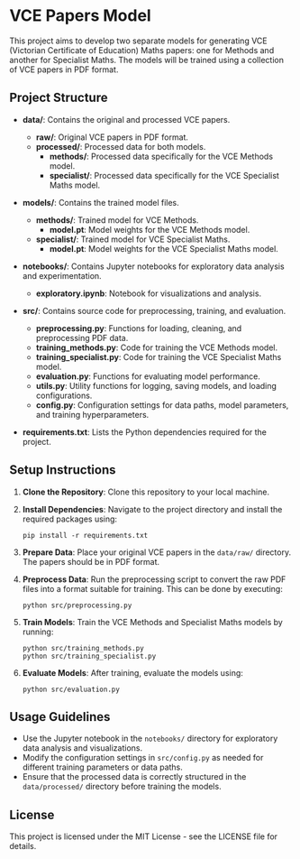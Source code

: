 # VCE Papers Model

This project aims to develop two separate models for generating VCE (Victorian Certificate of Education) Maths papers: one for Methods and another for Specialist Maths. The models will be trained using a collection of VCE papers in PDF format.

## Project Structure

- **data/**: Contains the original and processed VCE papers.
  - **raw/**: Original VCE papers in PDF format.
  - **processed/**: Processed data for both models.
    - **methods/**: Processed data specifically for the VCE Methods model.
    - **specialist/**: Processed data specifically for the VCE Specialist Maths model.

- **models/**: Contains the trained model files.
  - **methods/**: Trained model for VCE Methods.
    - **model.pt**: Model weights for the VCE Methods model.
  - **specialist/**: Trained model for VCE Specialist Maths.
    - **model.pt**: Model weights for the VCE Specialist Maths model.

- **notebooks/**: Contains Jupyter notebooks for exploratory data analysis and experimentation.
  - **exploratory.ipynb**: Notebook for visualizations and analysis.

- **src/**: Contains source code for preprocessing, training, and evaluation.
  - **preprocessing.py**: Functions for loading, cleaning, and preprocessing PDF data.
  - **training_methods.py**: Code for training the VCE Methods model.
  - **training_specialist.py**: Code for training the VCE Specialist Maths model.
  - **evaluation.py**: Functions for evaluating model performance.
  - **utils.py**: Utility functions for logging, saving models, and loading configurations.
  - **config.py**: Configuration settings for data paths, model parameters, and training hyperparameters.

- **requirements.txt**: Lists the Python dependencies required for the project.

## Setup Instructions

1. **Clone the Repository**: 
   Clone this repository to your local machine.

2. **Install Dependencies**: 
   Navigate to the project directory and install the required packages using:
   ```
   pip install -r requirements.txt
   ```

3. **Prepare Data**: 
   Place your original VCE papers in the `data/raw/` directory. The papers should be in PDF format.

4. **Preprocess Data**: 
   Run the preprocessing script to convert the raw PDF files into a format suitable for training. This can be done by executing:
   ```
   python src/preprocessing.py
   ```

5. **Train Models**: 
   Train the VCE Methods and Specialist Maths models by running:
   ```
   python src/training_methods.py
   python src/training_specialist.py
   ```

6. **Evaluate Models**: 
   After training, evaluate the models using:
   ```
   python src/evaluation.py
   ```

## Usage Guidelines

- Use the Jupyter notebook in the `notebooks/` directory for exploratory data analysis and visualizations.
- Modify the configuration settings in `src/config.py` as needed for different training parameters or data paths.
- Ensure that the processed data is correctly structured in the `data/processed/` directory before training the models.

## License

This project is licensed under the MIT License - see the LICENSE file for details.